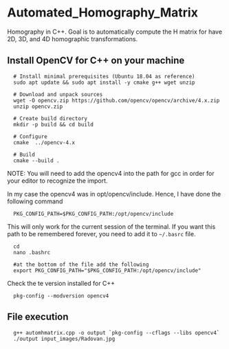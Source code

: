 # Automated_Homography_Matrix
Homography in C++. Goal is to automatically compute the H matrix for have 2D, 3D, and 4D homographic transformations. 

## Install OpenCV for C++ on your machine

      # Install minimal prerequisites (Ubuntu 18.04 as reference)
      sudo apt update && sudo apt install -y cmake g++ wget unzip
      
      # Download and unpack sources
      wget -O opencv.zip https://github.com/opencv/opencv/archive/4.x.zip
      unzip opencv.zip
      
      # Create build directory
      mkdir -p build && cd build
      
      # Configure
      cmake  ../opencv-4.x
      
      # Build
      cmake --build .
      
NOTE: You will need to add the opencv4 into the path for gcc in order for your editor to recognize the import.

In my case the opencv4 was in opt/opencv/include. Hence, I have done the following command

      PKG_CONFIG_PATH=$PKG_CONFIG_PATH:/opt/opencv/include

This will only work for the current session of the terminal. If you want this path to be remembered forever, you need to add it to `~/.basrc` file.

      cd
      nano .bashrc
      
      #at the bottom of the file add the following
      export PKG_CONFIG_PATH="$PKG_CONFIG_PATH:/opt/opencv/include"

Check the te version installed for C++

      pkg-config --modversion opencv4

## File execution

      g++ automhmatrix.cpp -o output `pkg-config --cflags --libs opencv4`
      ./output input_images/Radovan.jpg   

      
      
      
